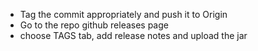 * Tag the commit appropriately and push it to Origin
* Go to the repo github releases page
* choose TAGS tab, add release notes and upload the jar
